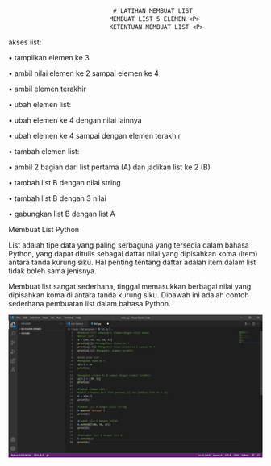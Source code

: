                                  # LATIHAN MEMBUAT LIST 
                                MEMBUAT LIST 5 ELEMEN <P>
                                KETENTUAN MEMBUAT LIST <P>
akses list:<P>
• tampilkan elemen ke 3 <P>
• ambil nilai elemen ke 2 sampai elemen ke 4 <P>
• ambil elemen terakhir <P>

• ubah elemen list:<P>
• ubah elemen ke 4 dengan nilai lainnya<P>
• ubah elemen ke 4 sampai dengan elemen terakhir<P>

• tambah elemen list: <P>
• ambil 2 bagian dari list pertama (A) dan jadikan list ke 2 (B)<P>
• tambah list B dengan nilai string<P>
• tambah list B dengan 3 nilai<P>
• gabungkan list B dengan list A<P>

Membuat List Python <p>
List adalah tipe data yang paling serbaguna yang tersedia dalam bahasa Python, yang dapat ditulis sebagai daftar nilai yang dipisahkan koma (item) antara tanda kurung siku. Hal penting tentang daftar adalah item dalam list tidak boleh sama jenisnya.

Membuat list sangat sederhana, tinggal memasukkan berbagai nilai yang dipisahkan koma di antara tanda kurung siku. Dibawah ini adalah contoh sederhana pembuatan list dalam bahasa Python.<p>
![gambar 1](screenshot/scr1.png) <p>
